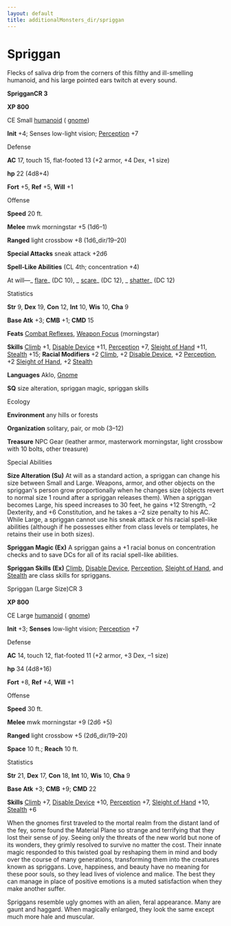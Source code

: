 ```yaml
---
layout: default
title: additionalMonsters_dir/spriggan
---
```

# Spriggan

Flecks of saliva drip from the corners of this filthy and ill-smelling humanoid, and his large pointed ears twitch at every sound.

**SprigganCR 3**

**XP 800**

CE Small [humanoid](monsters_dir/creatureTypes#_humanoid) ( [gnome](monsters_dir/creatureTypes#_gnome-subtype))

**Init** +4; Senses low-light vision; [Perception](additionalMonsters_dir/../skills_dir/perception#_perception) +7

Defense

**AC** 17, touch 15, flat-footed 13 (+2 armor, +4 Dex, +1 size)

**hp** 22 (4d8+4)

**Fort** +5, **Ref** +5, **Will** +1

Offense

**Speed** 20 ft.

**Melee** mwk morningstar +5 (1d6–1)

**Ranged** light crossbow +8 (1d6_dir/19–20)

**Special Attacks** sneak attack +2d6

**Spell-Like Abilities** (CL 4th; concentration +4)

At will—_ [flare](additionalMonsters_dir/../spells_dir/flare#_flare)_ (DC 10), _ [scare](additionalMonsters_dir/../spells_dir/scare#_scare)_ (DC 12), _ [shatter](additionalMonsters_dir/../spells_dir/shatter#_shatter)_ (DC 12)

Statistics

**Str** 9, **Dex** 19, **Con** 12, **Int** 10, **Wis** 10, **Cha** 9

**Base Atk** +3; **CMB** +1; **CMD** 15

**Feats** [Combat Reflexes](additionalMonsters_dir/../feats#_combat-reflexes), [Weapon Focus](additionalMonsters_dir/../feats#_weapon-focus) (morningstar)

**Skills** [Climb](additionalMonsters_dir/../skills_dir/climb#_climb) +1, [Disable Device](additionalMonsters_dir/../skills_dir/disableDevice#_disable-device) +11, [Perception](additionalMonsters_dir/../skills_dir/perception#_perception) +7, [Sleight of Hand](additionalMonsters_dir/../skills_dir/sleightOfHand#_sleight-of-hand) +11, [Stealth](additionalMonsters_dir/../skills_dir/stealth#_stealth) +15; **Racial Modifiers** +2 [Climb](additionalMonsters_dir/../skills_dir/climb#_climb), +2 [Disable Device](additionalMonsters_dir/../skills_dir/disableDevice#_disable-device), +2 [Perception](additionalMonsters_dir/../skills_dir/perception#_perception), +2 [Sleight of Hand](additionalMonsters_dir/../skills_dir/sleightOfHand#_sleight-of-hand), +2 [Stealth](additionalMonsters_dir/../skills_dir/stealth#_stealth)

**Languages** Aklo, [Gnome](monsters_dir/creatureTypes#_gnome-subtype)

**SQ** size alteration, spriggan magic, spriggan skills

Ecology

**Environment** any hills or forests

**Organization** solitary, pair, or mob (3–12)

**Treasure** NPC Gear (leather armor, masterwork morningstar, light crossbow with 10 bolts, other treasure)

Special Abilities

**Size Alteration (Su)** At will as a standard action, a spriggan can change his size between Small and Large. Weapons, armor, and other objects on the spriggan's person grow proportionally when he changes size (objects revert to normal size 1 round after a spriggan releases them). When a spriggan becomes Large, his speed increases to 30 feet, he gains +12 Strength, –2 Dexterity, and +6 Constitution, and he takes a –2 size penalty to his AC. While Large, a spriggan cannot use his sneak attack or his racial spell-like abilities (although if he possesses either from class levels or templates, he retains their use in both sizes).

**Spriggan Magic (Ex)** A spriggan gains a +1 racial bonus on concentration checks and to save DCs for all of its racial spell-like abilities.

**Spriggan Skills (Ex)** [Climb](additionalMonsters_dir/../skills_dir/climb#_climb), [Disable Device](additionalMonsters_dir/../skills_dir/disableDevice#_disable-device), [Perception](additionalMonsters_dir/../skills_dir/perception#_perception), [Sleight of Hand](additionalMonsters_dir/../skills_dir/sleightOfHand#_sleight-of-hand), and [Stealth](additionalMonsters_dir/../skills_dir/stealth#_stealth) are class skills for spriggans.

Spriggan (Large Size)CR 3

**XP 800**

CE Large [humanoid](monsters_dir/creatureTypes#_humanoid) ( [gnome](monsters_dir/creatureTypes#_gnome-subtype))

**Init** +3; **Senses** low-light vision; [Perception](additionalMonsters_dir/../skills_dir/perception#_perception) +7

Defense

**AC** 14, touch 12, flat-footed 11 (+2 armor, +3 Dex, –1 size)

**hp** 34 (4d8+16)

**Fort** +8, **Ref** +4, **Will** +1

Offense

**Speed** 30 ft.

**Melee** mwk morningstar +9 (2d6 +5)

**Ranged** light crossbow +5 (2d6_dir/19–20)

**Space** 10 ft.; **Reach** 10 ft.

Statistics

**Str** 21, **Dex** 17, **Con** 18, **Int** 10, **Wis** 10, **Cha** 9

**Base Atk** +3; **CMB** +9; **CMD** 22

**Skills** [Climb](additionalMonsters_dir/../skills_dir/climb#_climb) +7, [Disable Device](additionalMonsters_dir/../skills_dir/disableDevice#_disable-device) +10, [Perception](additionalMonsters_dir/../skills_dir/perception#_perception) +7, [Sleight of Hand](additionalMonsters_dir/../skills_dir/sleightOfHand#_sleight-of-hand) +10, [Stealth](additionalMonsters_dir/../skills_dir/stealth#_stealth) +6

When the gnomes first traveled to the mortal realm from the distant land of the fey, some found the Material Plane so strange and terrifying that they lost their sense of joy. Seeing only the threats of the new world but none of its wonders, they grimly resolved to survive no matter the cost. Their innate magic responded to this twisted goal by reshaping them in mind and body over the course of many generations, transforming them into the creatures known as spriggans. Love, happiness, and beauty have no meaning for these poor souls, so they lead lives of violence and malice. The best they can manage in place of positive emotions is a muted satisfaction when they make another suffer.

Spriggans resemble ugly gnomes with an alien, feral appearance. Many are gaunt and haggard. When magically enlarged, they look the same except much more hale and muscular.


